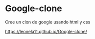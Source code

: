 # Google-clone
Cree un clon  de google usando html y css

https://leonela11.github.io/Google-clone/


